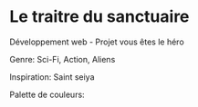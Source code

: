 # Le traitre du sanctuaire

Développement web - Projet vous êtes le héro

Genre: Sci-Fi, Action, Aliens

Inspiration: Saint seiya

Palette de couleurs: